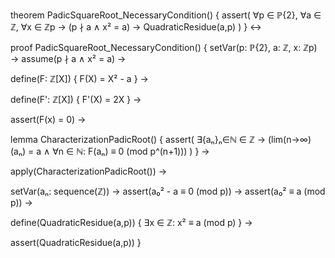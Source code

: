 theorem PadicSquareRoot_NecessaryCondition() {
  assert(
    ∀p ∈ ℙ\{2}, ∀a ∈ ℤ, ∀x ∈ ℤp → 
    (p ∤ a ∧ x² = a) →
    QuadraticResidue(a,p)
  )
} ↔

proof PadicSquareRoot_NecessaryCondition() {
  setVar(p: ℙ\{2}, a: ℤ, x: ℤp) →
  assume(p ∤ a ∧ x² = a) →
  
  define(F: ℤ[X]) {
    F(X) = X² - a
  } →
  
  define(F': ℤ[X]) {
    F'(X) = 2X
  } →
  
  assert(F(x) = 0) →
  
  lemma CharacterizationPadicRoot() {
    assert(
      ∃{aₙ}ₙ∈ℕ ∈ ℤ →
      (lim(n→∞)(aₙ) = a ∧
       ∀n ∈ ℕ: F(aₙ) ≡ 0 (mod p^(n+1)))
    )
  } →
  
  apply(CharacterizationPadicRoot()) →
  
  setVar(aₙ: sequence(ℤ)) →
  assert(a₀² - a ≡ 0 (mod p)) →
  assert(a₀² ≡ a (mod p)) →
  
  define(QuadraticResidue(a,p)) {
    ∃x ∈ ℤ: x² ≡ a (mod p)
  } →
  
  assert(QuadraticResidue(a,p))
}